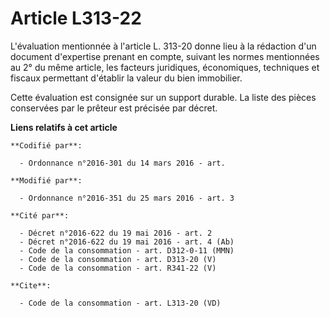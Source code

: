# Article L313-22

L'évaluation mentionnée à l'article L. 313-20 donne lieu à la rédaction d'un document d'expertise prenant en compte, suivant
les normes mentionnées au 2° du même article, les facteurs juridiques, économiques, techniques et fiscaux permettant
d'établir la valeur du bien immobilier. 

Cette évaluation est consignée sur un support durable. La liste des pièces conservées par le prêteur est précisée par décret.

**Liens relatifs à cet article**

	**Codifié par**:

	  - Ordonnance n°2016-301 du 14 mars 2016 - art.

	**Modifié par**:

	  - Ordonnance n°2016-351 du 25 mars 2016 - art. 3

	**Cité par**:

	  - Décret n°2016-622 du 19 mai 2016 - art. 2
	  - Décret n°2016-622 du 19 mai 2016 - art. 4 (Ab)
	  - Code de la consommation - art. D312-0-11 (MMN)
	  - Code de la consommation - art. D313-20 (V)
	  - Code de la consommation - art. R341-22 (V)

	**Cite**:

	  - Code de la consommation - art. L313-20 (VD)
